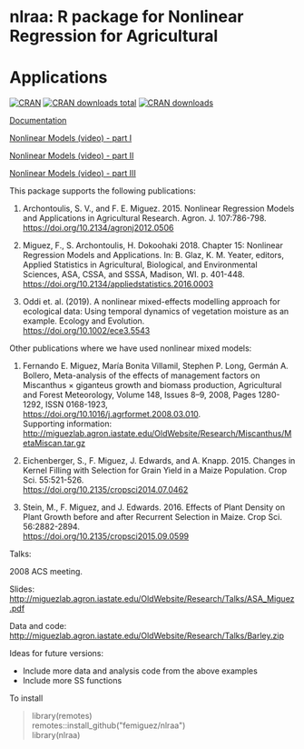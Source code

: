 # nlraa: R package for Nonlinear Regression for Agricultural
# Applications

[![CRAN](http://www.r-pkg.org/badges/version/nlraa)](https://CRAN.R-project.org/package=nlraa)
[![CRAN
downloads total](https://cranlogs.r-pkg.org/badges/grand-total/nlraa)](https://github.com/r-hub/cranlogs.app)
[![CRAN downloads](https://cranlogs.r-pkg.org/badges/nlraa)](https://cran.r-project.org/package=nlraa)

[Documentation](https://femiguez.github.io/nlraa-docs/index.html)

[Nonlinear Models (video) - part I](https://www.youtube.com/watch?v=fIQV4JxXnnA)

[Nonlinear Models (video) - part II](https://www.youtube.com/watch?v=6ujBQxKYlwY)

[Nonlinear Models (video) - part III](https://www.youtube.com/watch?v=cDm9UhwGSXo)

This package supports the following publications:

1. Archontoulis, S. V., and F. E. Miguez. 2015. Nonlinear Regression
   Models and Applications in Agricultural
   Research. Agron. J. 107:786-798. \
   https://doi.org/10.2134/agronj2012.0506

2. Miguez, F., S. Archontoulis, H. Dokoohaki 2018. Chapter 15:
   Nonlinear Regression Models and Applications. In: B. Glaz,
   K. M. Yeater, editors, Applied Statistics in Agricultural,
   Biological, and Environmental Sciences, ASA, CSSA, and SSSA,
   Madison, WI. p. 401-448. \
   https://doi.org/10.2134/appliedstatistics.2016.0003

3. Oddi et. al. (2019). A nonlinear mixed-effects modelling approach
   for ecological data: Using temporal dynamics of vegetation moisture
   as an example. Ecology and Evolution. \
   https://doi.org/10.1002/ece3.5543

Other publications where we have used nonlinear mixed models:

1. Fernando E. Miguez, María Bonita Villamil, Stephen P. Long,
    Germán A. Bollero, Meta-analysis of the effects of management
    factors on Miscanthus × giganteus growth and biomass production,
    Agricultural and Forest Meteorology, Volume 148, Issues 8–9, 2008,
    Pages 1280-1292, ISSN 0168-1923, \
    https://doi.org/10.1016/j.agrformet.2008.03.010. \
	Supporting information: \
	http://miguezlab.agron.iastate.edu/OldWebsite/Research/Miscanthus/MetaMiscan.tar.gz

2. Eichenberger, S., F. Miguez, J. Edwards, and A. Knapp. 2015. Changes
    in Kernel Filling with Selection for Grain Yield in a Maize
    Population. Crop Sci. 55:521-526. \
	https://doi.org/10.2135/cropsci2014.07.0462

3. Stein, M., F. Miguez, and J. Edwards. 2016. Effects of Plant Density
    on Plant Growth before and after Recurrent Selection in
    Maize. Crop Sci. 56:2882-2894. \
	https://doi.org/10.2135/cropsci2015.09.0599

Talks:

2008 ACS meeting.

Slides: \
http://miguezlab.agron.iastate.edu/OldWebsite/Research/Talks/ASA_Miguez.pdf

Data and code: \
http://miguezlab.agron.iastate.edu/OldWebsite/Research/Talks/Barley.zip

Ideas for future versions:

* Include more data and analysis code from the above examples
* Include more SS functions

To install

> library(remotes) \
> remotes::install_github("femiguez/nlraa") \
> library(nlraa)

